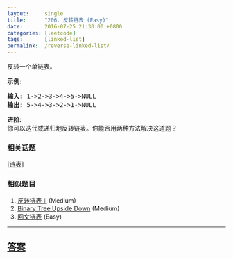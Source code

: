 ```yaml
---
layout:     single
title:      "206. 反转链表 (Easy)"
date:       2016-07-25 21:30:00 +0800
categories: [leetcode]
tags:       [linked-list]
permalink:  /reverse-linked-list/
---
```


<p>反转一个单链表。</p>

<p><strong>示例:</strong></p>

<pre><strong>输入:</strong> 1-&gt;2-&gt;3-&gt;4-&gt;5-&gt;NULL
<strong>输出:</strong> 5-&gt;4-&gt;3-&gt;2-&gt;1-&gt;NULL</pre>

<p><strong>进阶:</strong><br>
你可以迭代或递归地反转链表。你能否用两种方法解决这道题？</p>

### 相关话题
  [[链表](https://github.com/openset/leetcode/tree/master/tag/linked-list/README.md)]

### 相似题目
  1. [反转链表 II](/reverse-linked-list-ii) (Medium)
  1. [Binary Tree Upside Down](/binary-tree-upside-down) (Medium)
  1. [回文链表](/palindrome-linked-list) (Easy)

---

## [答案](https://github.com/openset/leetcode/tree/master/problems/reverse-linked-list)
